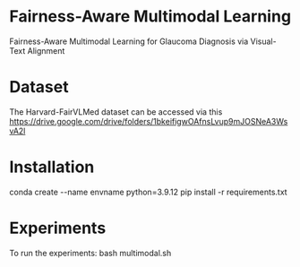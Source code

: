 # Fairness-Aware Multimodal Learning
Fairness-Aware Multimodal Learning for Glaucoma Diagnosis via Visual-Text Alignment
# Dataset
The Harvard-FairVLMed dataset can be accessed via this https://drive.google.com/drive/folders/1bkeifigwOAfnsLvup9mJOSNeA3WsvA2l
# Installation
conda create --name envname python=3.9.12
pip install -r requirements.txt
# Experiments
To run the experiments: bash multimodal.sh
